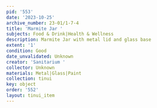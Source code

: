 ```yaml
---
pid: '553'
date: '2023-10-25'
archive_number: 23-01/1-7-4
title: 'Marmite Jar '
subjects: Food & Drink|Health & Wellness
description: Marmite Jar with metal lid and glass base
extent: '1'
condition: Good
date_unvalidated: Unknown
creator: 'Sanitarium '
collector: Unknown
materials: Metal|Glass|Paint
collection: tinui
key: object
order: '552'
layout: tinui_item
---
```

